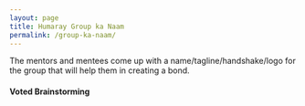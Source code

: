 ```yaml
---
layout: page
title: Humaray Group ka Naam
permalink: /group-ka-naam/
---
```


The mentors and mentees come up with a name/tagline/handshake/logo for the group that will help them in creating a bond.

#### Voted Brainstorming
